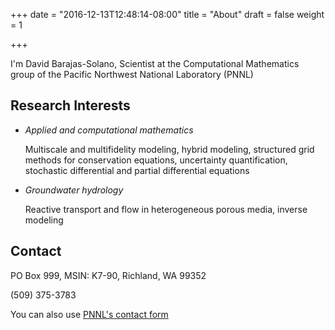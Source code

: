 +++
date = "2016-12-13T12:48:14-08:00"
title = "About"
draft = false
weight = 1

+++

I'm David Barajas-Solano, Scientist at the Computational Mathematics group of the Pacific Northwest National Laboratory (PNNL)

Research Interests
------------------

- *Applied and computational mathematics*

	Multiscale and multifidelity modeling, hybrid modeling, structured grid methods for conservation equations, uncertainty quantification, stochastic differential and partial differential equations

- *Groundwater hydrology*

	Reactive transport and flow in heterogeneous porous media, inverse modeling

Contact
-------

PO Box 999, MSIN: K7-90, Richland, WA 99352

(509) 375-3783

You can also use [PNNL's contact form](http://www.pnl.gov/contacts/staffinfo.asp?uid=D664D5FC7E6FA24AA01BB920EF77EDC8)
